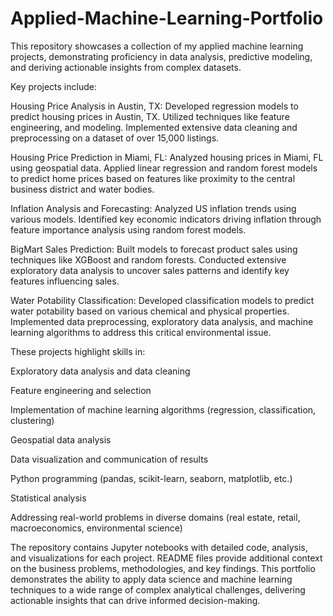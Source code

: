 # Applied-Machine-Learning-Portfolio

This repository showcases a collection of my applied machine learning projects, demonstrating proficiency in data analysis, predictive modeling, and deriving actionable insights from complex datasets.

Key projects include:

Housing Price Analysis in Austin, TX: Developed regression models to predict housing prices in Austin, TX. Utilized techniques like feature engineering, and modeling. Implemented extensive data cleaning and preprocessing on a dataset of over 15,000 listings.

Housing Price Prediction in Miami, FL: Analyzed housing prices in Miami, FL using geospatial data. Applied linear regression and random forest models to predict home prices based on features like proximity to the central business district and water bodies.

Inflation Analysis and Forecasting: Analyzed US inflation trends using various models. Identified key economic indicators driving inflation through feature importance analysis using random forest models.

BigMart Sales Prediction: Built models to forecast product sales using techniques like XGBoost and random forests. Conducted extensive exploratory data analysis to uncover sales patterns and identify key features influencing sales.

Water Potability Classification: Developed classification models to predict water potability based on various chemical and physical properties. Implemented data preprocessing, exploratory data analysis, and machine learning algorithms to address this critical environmental issue.

These projects highlight skills in:

Exploratory data analysis and data cleaning

Feature engineering and selection

Implementation of machine learning algorithms (regression, classification, clustering)

Geospatial data analysis

Data visualization and communication of results

Python programming (pandas, scikit-learn, seaborn, matplotlib, etc.)

Statistical analysis

Addressing real-world problems in diverse domains (real estate, retail, macroeconomics, environmental science)

The repository contains Jupyter notebooks with detailed code, analysis, and visualizations for each project. README files provide additional context on the business problems, methodologies, and key findings.
This portfolio demonstrates the ability to apply data science and machine learning techniques to a wide range of complex analytical challenges, delivering actionable insights that can drive informed decision-making.
